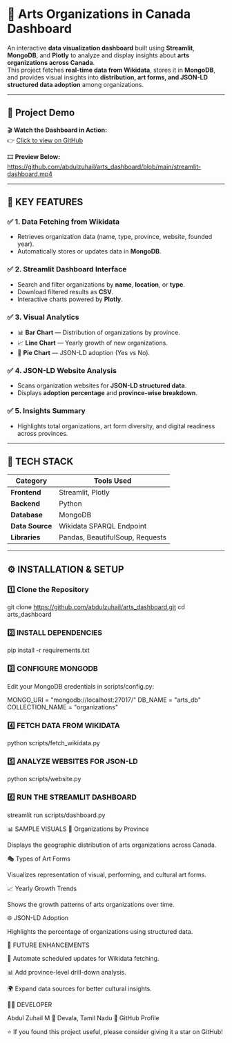 # 🎨 **Arts Organizations in Canada Dashboard**

An interactive **data visualization dashboard** built using **Streamlit**, **MongoDB**, and **Plotly** to analyze and display insights about **arts organizations across Canada**.  
This project fetches **real-time data from Wikidata**, stores it in **MongoDB**, and provides visual insights into **distribution, art forms, and JSON-LD structured data adoption** among organizations.

---

## 🎥 **Project Demo**

🎬 **Watch the Dashboard in Action:**  
👉 [Click to view on GitHub](https://github.com/abdulzuhail/arts_dashboard/blob/main/streamlit-dashboard.mp4)

🎞️ **Preview Below:**  
https://github.com/abdulzuhail/arts_dashboard/blob/main/streamlit-dashboard.mp4

---

## 🚀 **KEY FEATURES**

### ✅ **1. Data Fetching from Wikidata**
- Retrieves organization data (name, type, province, website, founded year).
- Automatically stores or updates data in **MongoDB**.

### ✅ **2. Streamlit Dashboard Interface**
- Search and filter organizations by **name**, **location**, or **type**.
- Download filtered results as **CSV**.
- Interactive charts powered by **Plotly**.

### ✅ **3. Visual Analytics**
- 📊 **Bar Chart** — Distribution of organizations by province.  
- 📈 **Line Chart** — Yearly growth of new organizations.  
- 🥧 **Pie Chart** — JSON-LD adoption (Yes vs No).

### ✅ **4. JSON-LD Website Analysis**
- Scans organization websites for **JSON-LD structured data**.
- Displays **adoption percentage** and **province-wise breakdown**.

### ✅ **5. Insights Summary**
- Highlights total organizations, art form diversity, and digital readiness across provinces.

---

## 🧠 **TECH STACK**

| Category | Tools Used |
|-----------|------------|
| **Frontend** | Streamlit, Plotly |
| **Backend** | Python |
| **Database** | MongoDB |
| **Data Source** | Wikidata SPARQL Endpoint |
| **Libraries** | Pandas, BeautifulSoup, Requests |

---

## ⚙️ **INSTALLATION & SETUP**

### 1️⃣ **Clone the Repository**
git clone https://github.com/abdulzuhail/arts_dashboard.git
cd arts_dashboard
### 2️⃣ **INSTALL DEPENDENCIES**
pip install -r requirements.txt
### 3️⃣ **CONFIGURE MONGODB**
Edit your MongoDB credentials in scripts/config.py:

MONGO_URI = "mongodb://localhost:27017/"
DB_NAME = "arts_db"
COLLECTION_NAME = "organizations"

### **4️⃣ FETCH DATA FROM WIKIDATA**
python scripts/fetch_wikidata.py

### **5️⃣ ANALYZE WEBSITES FOR JSON-LD**
python scripts/website.py

### **6️⃣ RUN THE STREAMLIT DASHBOARD**
streamlit run scripts/dashboard.py

📊 SAMPLE VISUALS
📍 Organizations by Province

Displays the geographic distribution of arts organizations across Canada.

🎭 Types of Art Forms

Visualizes representation of visual, performing, and cultural art forms.

📈 Yearly Growth Trends

Shows the growth patterns of arts organizations over time.

🌐 JSON-LD Adoption

Highlights the percentage of organizations using structured data.

🧩 FUTURE ENHANCEMENTS

🔁 Automate scheduled updates for Wikidata fetching.

📊 Add province-level drill-down analysis.

🌍 Expand data sources for better cultural insights.

👨‍💻 DEVELOPER

Abdul Zuhail M
📍 Devala, Tamil Nadu
💼 GitHub Profile

⭐ If you found this project useful, please consider giving it a star on GitHub!

